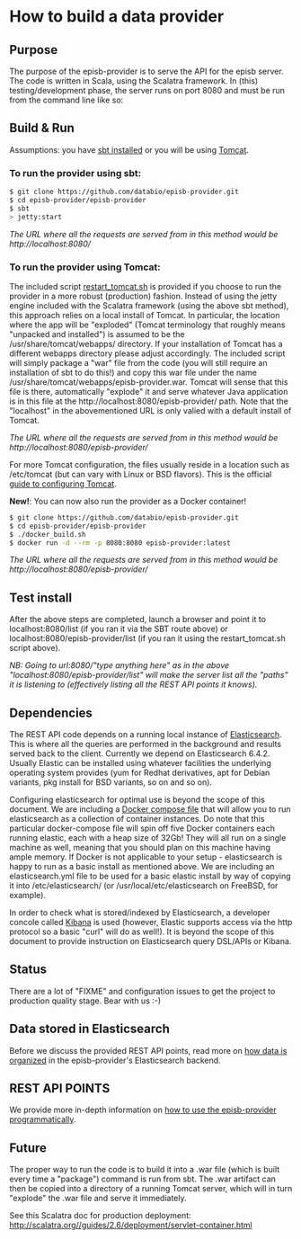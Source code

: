 # How to build a data provider

## Purpose ##

The purpose of the episb-provider is to serve the API for the episb server. The code is written in Scala, using the Scalatra framework. In (this) testing/development phase, the server runs on port 8080 and must be run from the command line like so:

## Build & Run ##

Assumptions: you have [sbt installed](https://www.scala-sbt.org/1.0/docs/Setup.html) or you will be using [Tomcat](http://tomcat.apache.org/).

### To run the provider using sbt: ###

```sh
$ git clone https://github.com/databio/episb-provider.git
$ cd episb-provider/episb-provider
$ sbt
> jetty:start
```

*The URL where all the requests are served from in this method would be http://localhost:8080/*

### To run the provider using Tomcat: ###

The included script [restart_tomcat.sh](https://github.com/databio/episb-provider/blob/master/episb-provider/restart_tomcat.sh) is provided if you choose to run the provider in a more robust (production) fashion. Instead of using the jetty engine included with the Scalatra framework (using the above sbt method), this approach relies on a local install of Tomcat. In particular, the location where the app will be "exploded" (Tomcat terminology that roughly means "unpacked and installed") is assumed to be the /usr/share/tomcat/webapps/ directory. If your installation of Tomcat has a different webapps directory please adjust accordingly. The included script will simply package a "war" file from the code (you will still require an installation of sbt to do this!) and copy this war file under the name /usr/share/tomcat/webapps/episb-provider.war. Tomcat will sense that this file is there, automatically "explode" it and serve whatever Java application is in this file at the http://localhost:8080/episb-provider/ path. Note that the "localhost" in the abovementioned URL is only valied with a default install of Tomcat.

*The URL where all the requests are served from in this method would be http://localhost:8080/episb-provider/*

For more Tomcat configuration, the files usually reside in a location such as /etc/tomcat (but can vary with Linux or BSD flavors). This is the official [guide to configuring Tomcat](https://tomcat.apache.org/tomcat-8.5-doc/index.html).

**New!**: You can now also run the provider as a Docker container!

```sh
$ git clone https://github.com/databio/episb-provider.git
$ cd episb-provider/episb-provider
$ ./docker_build.sh
$ docker run -d --rm -p 8080:8080 episb-provider:latest
```

*The URL where all the requests are served from in this method would be http://localhost:8080/episb-provider/*

## Test install ##

After the above steps are completed, launch a browser and point it to localhost:8080/list (if you ran it via the SBT route above) or localhost:8080/episb-provider/list (if you ran it using the restart_tomcat.sh script above).

*NB: Going to url:8080/"type anything here" as in the above "localhost:8080/episb-provider/list" will make the server list all the "paths" it is listening to (effectively listing all the REST API points it knows).*

## Dependencies ##

The REST API code depends on a running local instance of [Elasticsearch](https://www.elastic.co/products/elasticsearch). This is where all the queries are performed in the background and results served back to the client. Currently we depend on Elasticsearch 6.4.2. Usually Elastic can be installed using whatever facilities the underlying operating system provides (yum for Redhat derivatives, apt for Debian variants, pkg install for BSD variants, so on and so on).

Configuring elasticsearch for optimal use is beyond the scope of this document. We are including a [Docker compose file](https://github.com/databio/episb-provider/tree/master/episb-provider/elastic) that will allow you to run elasticsearch as a collection of container instances.  Do note that this particular docker-compose file will spin off five Docker containers each running elastic, each with a heap size of 32Gb! They will all run on a single machine as well, meaning that you should plan on this machine having ample memory. If Docker is not applicable to your setup - elasticsearch is happy to run as a basic install as mentioned above. We are including an elasticsearch.yml file to be used for a basic elastic install by way of copying it into /etc/elasticsearch/ (or /usr/local/etc/elasticsearch on FreeBSD, for example).

In order to check what is stored/indexed by Elasticsearch, a developer concole called [Kibana](https://www.elastic.co/products/kibana) is used (however, Elastic supports access via the http protocol so a basic "curl" will do as well!). It is beyond the scope of this document to provide instruction on Elasticsearch query DSL/APIs or Kibana.

## Status ##

There are a lot of "FIXME" and configuration issues to get the project to production quality stage. Bear with us :-)

## Data stored in Elasticsearch ##

Before we discuss the provided REST API points, read more on [how data is organized](http://code.databio.org/episb/data-organization/) in the episb-provider's Elasticsearch backend.

## REST API POINTS ##

We provide more in-depth information on [how to use the episb-provider programmatically](http://code.databio.org/episb/provider-api/).

## Future ##

The proper way to run the code is to build it into a .war file (which is built every time a "package") command is run from sbt. The .war artifact can then be copied into a directory of a running Tomcat server, which will in turn "explode" the .war file and serve it immediately.

See this Scalatra doc for production deployment: http://scalatra.org//guides/2.6/deployment/servlet-container.html
